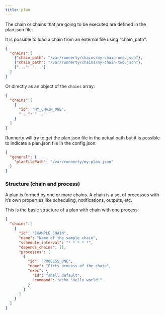 ```yaml
---
title: plan
---
```


The chain or chains that are going to be executed are defined in the plan.json file. 

It is possible to load a chain from an external file using "chain_path". 

```json
{
  "chains":[
    {"chain_path": "/var/runnerty/chains/my-chain-one.json"},
    {"chain_path": "/var/runnerty/chains/my-chain-two.json"},
    {"...": "..."}
  ]
}
```

Or directly as an object of the `chains` array: 

```json
{
  "chains":[
    {
      "id": "MY_CHAIN_ONE",
      "...": "..."
    }
  ]
}
```

Runnerty will try to get the plan.json file in the actual path but it is possible to indicate a plan.json file in the config.json:

```json
{
  "general": {
    "planFilePath": "/var/runnerty/my-plan.json"
  }
}
```

### Structure (chain and process)

A plan is formed by one or more chains. A chain is a set of processes with it’s own properties like scheduling, notifications, outputs, etc.

This is the basic structure of a plan with chain with one process:

```json
{
  "chains":[
    {
      "id": "EXAMPLE_CHAIN",
      "name": "Name of the sample chain",
      "schedule_interval": "* * * * *",
      "depends_chains": [],
      "processes": [
        {
          "id": "PROCESS_ONE",
          "name": "Firts process of the chain",
          "exec": {
            "id": "shell default",
            "command": "echo 'Hello world'"
          }
        }
      ]
    }
  ]
}
```

